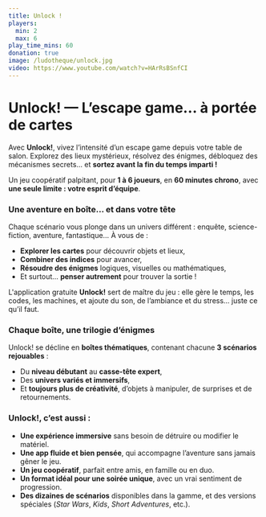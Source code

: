 ```yaml
---
title: Unlock !
players:
  min: 2
  max: 6
play_time_mins: 60
donation: true
image: /ludotheque/unlock.jpg
video: https://www.youtube.com/watch?v=HArRsBSnfCI
---
```


# **Unlock! — L’escape game… à portée de cartes**

Avec **Unlock!**, vivez l’intensité d’un escape game depuis votre table de salon. Explorez des lieux mystérieux, résolvez des énigmes, débloquez des mécanismes secrets… et **sortez avant la fin du temps imparti !**

Un jeu coopératif palpitant, pour **1 à 6 joueurs**, en **60 minutes chrono**, avec **une seule limite : votre esprit d’équipe**.

### Une aventure en boîte… et dans votre tête

Chaque scénario vous plonge dans un univers différent : enquête, science-fiction, aventure, fantastique… À vous de :

- **Explorer les cartes** pour découvrir objets et lieux,
- **Combiner des indices** pour avancer,
- **Résoudre des énigmes** logiques, visuelles ou mathématiques,
- Et surtout… **penser autrement** pour trouver la sortie !

L'application gratuite **Unlock!** sert de maître du jeu : elle gère le temps, les codes, les machines, et ajoute du son, de l’ambiance et du stress… juste ce qu’il faut.

### Chaque boîte, une trilogie d’énigmes

Unlock! se décline en **boîtes thématiques**, contenant chacune **3 scénarios rejouables** :

- Du **niveau débutant** au **casse-tête expert**,
- Des **univers variés et immersifs**,
- Et **toujours plus de créativité**, d’objets à manipuler, de surprises et de retournements.

### Unlock!, c’est aussi :

- **Une expérience immersive** sans besoin de détruire ou modifier le matériel.
- **Une app fluide et bien pensée**, qui accompagne l’aventure sans jamais gêner le jeu.
- **Un jeu coopératif**, parfait entre amis, en famille ou en duo.
- **Un format idéal pour une soirée unique**, avec un vrai sentiment de progression.
- **Des dizaines de scénarios** disponibles dans la gamme, et des versions spéciales (*Star Wars*, *Kids*, *Short Adventures*, etc.).
